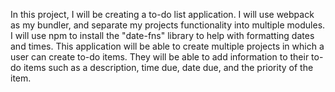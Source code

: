 In this project, I will be creating a to-do list application. I will use webpack as my bundler, and separate my projects functionality into multiple modules. I will use npm to install the "date-fns" library to help with formatting dates and times. This application will be able to create multiple projects in which a user can create to-do items. They will be able to add information to their to-do items such as a description, time due, date due, and the priority of the item. 